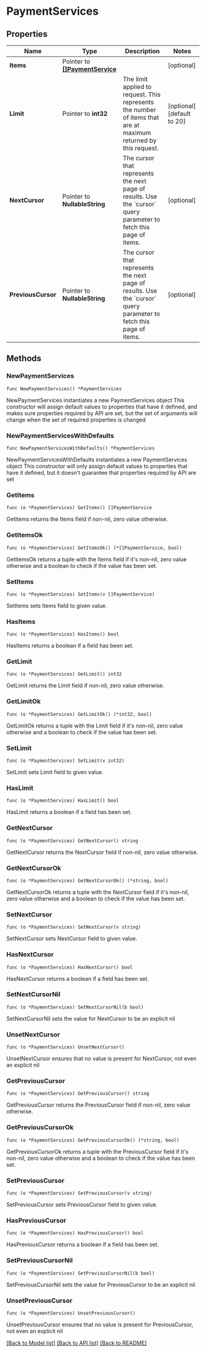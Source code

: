# PaymentServices

## Properties

Name | Type | Description | Notes
------------ | ------------- | ------------- | -------------
**Items** | Pointer to [**[]PaymentService**](PaymentService.md) |  | [optional] 
**Limit** | Pointer to **int32** | The limit applied to request. This represents the number of items that are at maximum returned by this request. | [optional] [default to 20]
**NextCursor** | Pointer to **NullableString** | The cursor that represents the next page of results. Use the &#x60;cursor&#x60; query parameter to fetch this page of items. | [optional] 
**PreviousCursor** | Pointer to **NullableString** | The cursor that represents the next page of results. Use the &#x60;cursor&#x60; query parameter to fetch this page of items. | [optional] 

## Methods

### NewPaymentServices

`func NewPaymentServices() *PaymentServices`

NewPaymentServices instantiates a new PaymentServices object
This constructor will assign default values to properties that have it defined,
and makes sure properties required by API are set, but the set of arguments
will change when the set of required properties is changed

### NewPaymentServicesWithDefaults

`func NewPaymentServicesWithDefaults() *PaymentServices`

NewPaymentServicesWithDefaults instantiates a new PaymentServices object
This constructor will only assign default values to properties that have it defined,
but it doesn't guarantee that properties required by API are set

### GetItems

`func (o *PaymentServices) GetItems() []PaymentService`

GetItems returns the Items field if non-nil, zero value otherwise.

### GetItemsOk

`func (o *PaymentServices) GetItemsOk() (*[]PaymentService, bool)`

GetItemsOk returns a tuple with the Items field if it's non-nil, zero value otherwise
and a boolean to check if the value has been set.

### SetItems

`func (o *PaymentServices) SetItems(v []PaymentService)`

SetItems sets Items field to given value.

### HasItems

`func (o *PaymentServices) HasItems() bool`

HasItems returns a boolean if a field has been set.

### GetLimit

`func (o *PaymentServices) GetLimit() int32`

GetLimit returns the Limit field if non-nil, zero value otherwise.

### GetLimitOk

`func (o *PaymentServices) GetLimitOk() (*int32, bool)`

GetLimitOk returns a tuple with the Limit field if it's non-nil, zero value otherwise
and a boolean to check if the value has been set.

### SetLimit

`func (o *PaymentServices) SetLimit(v int32)`

SetLimit sets Limit field to given value.

### HasLimit

`func (o *PaymentServices) HasLimit() bool`

HasLimit returns a boolean if a field has been set.

### GetNextCursor

`func (o *PaymentServices) GetNextCursor() string`

GetNextCursor returns the NextCursor field if non-nil, zero value otherwise.

### GetNextCursorOk

`func (o *PaymentServices) GetNextCursorOk() (*string, bool)`

GetNextCursorOk returns a tuple with the NextCursor field if it's non-nil, zero value otherwise
and a boolean to check if the value has been set.

### SetNextCursor

`func (o *PaymentServices) SetNextCursor(v string)`

SetNextCursor sets NextCursor field to given value.

### HasNextCursor

`func (o *PaymentServices) HasNextCursor() bool`

HasNextCursor returns a boolean if a field has been set.

### SetNextCursorNil

`func (o *PaymentServices) SetNextCursorNil(b bool)`

 SetNextCursorNil sets the value for NextCursor to be an explicit nil

### UnsetNextCursor
`func (o *PaymentServices) UnsetNextCursor()`

UnsetNextCursor ensures that no value is present for NextCursor, not even an explicit nil
### GetPreviousCursor

`func (o *PaymentServices) GetPreviousCursor() string`

GetPreviousCursor returns the PreviousCursor field if non-nil, zero value otherwise.

### GetPreviousCursorOk

`func (o *PaymentServices) GetPreviousCursorOk() (*string, bool)`

GetPreviousCursorOk returns a tuple with the PreviousCursor field if it's non-nil, zero value otherwise
and a boolean to check if the value has been set.

### SetPreviousCursor

`func (o *PaymentServices) SetPreviousCursor(v string)`

SetPreviousCursor sets PreviousCursor field to given value.

### HasPreviousCursor

`func (o *PaymentServices) HasPreviousCursor() bool`

HasPreviousCursor returns a boolean if a field has been set.

### SetPreviousCursorNil

`func (o *PaymentServices) SetPreviousCursorNil(b bool)`

 SetPreviousCursorNil sets the value for PreviousCursor to be an explicit nil

### UnsetPreviousCursor
`func (o *PaymentServices) UnsetPreviousCursor()`

UnsetPreviousCursor ensures that no value is present for PreviousCursor, not even an explicit nil

[[Back to Model list]](../README.md#documentation-for-models) [[Back to API list]](../README.md#documentation-for-api-endpoints) [[Back to README]](../README.md)



